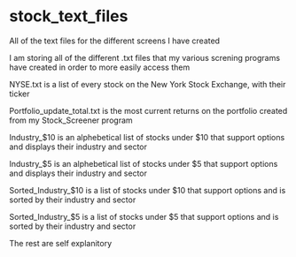 # stock_text_files
All of the text files for the different screens I have created


I am storing all of the different .txt files that my various screning programs have created in order to more easily access them


NYSE.txt is a list of every stock on the New York Stock Exchange, with their ticker

Portfolio_update_total.txt is the most current returns on the portfolio created from my Stock_Screener program

Industry_$10 is an alphebetical list of stocks under $10 that support options and displays their industry and sector

Industry_$5 is an alphebetical list of stocks under $5 that support options and displays their industry and sector

Sorted_Industry_$10 is a list of stocks under $10 that support options and is sorted by their industry and sector

Sorted_Industry_$5 is a list of stocks under $5 that support options and is sorted by their industry and sector

The rest are self explanitory
